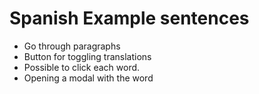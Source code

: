 # Spanish Example sentences

- Go through paragraphs
- Button for toggling translations
- Possible to click each word.
- Opening a modal with the word
